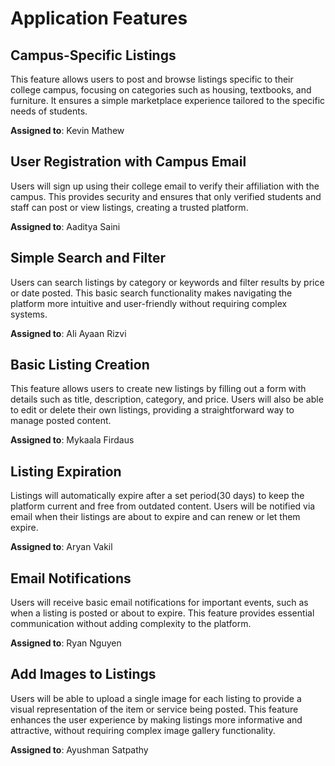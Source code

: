 # Application Features

## Campus-Specific Listings

This feature allows users to post and browse listings specific to their college campus, focusing on categories such as housing, textbooks, and furniture. It ensures a simple marketplace experience tailored to the specific needs of students.

**Assigned to**: Kevin Mathew
  
## User Registration with Campus Email

Users will sign up using their college email to verify their affiliation with the campus. This provides security and ensures that only verified students and staff can post or view listings, creating a trusted platform.

**Assigned to**: Aaditya Saini

## Simple Search and Filter

Users can search listings by category or keywords and filter results by price or date posted. This basic search functionality makes navigating the platform more intuitive and user-friendly without requiring complex systems.

**Assigned to**: Ali Ayaan Rizvi

## Basic Listing Creation

This feature allows users to create new listings by filling out a form with details such as title, description, category, and price. Users will also be able to edit or delete their own listings, providing a straightforward way to manage posted content.

**Assigned to**: Mykaala Firdaus

## Listing Expiration

Listings will automatically expire after a set period(30 days) to keep the platform current and free from outdated content. Users will be notified via email when their listings are about to expire and can renew or let them expire.

**Assigned to**: Aryan Vakil

## Email Notifications

Users will receive basic email notifications for important events, such as when a listing is posted or about to expire. This feature provides essential communication without adding complexity to the platform.

**Assigned to**: Ryan Nguyen

## Add Images to Listings

Users will be able to upload a single image for each listing to provide a visual representation of the item or service being posted. This feature enhances the user experience by making listings more informative and attractive, without requiring complex image gallery functionality.

**Assigned to**: Ayushman Satpathy





